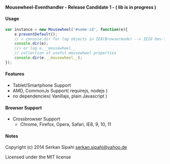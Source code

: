 #### Mousewheel-Eventhandler - Release Candidate 1 - ( lib is in progress )

#### Usage

````js
var instance = new Mousewheel('#some-id', function(e){
    e.preventDefault();
    // > console.dir for log objects in IE8(Browsermode) --> IE10 Dev-Tool
    console.dir(e);
    //> or log e.__mousewheel__
    // collection of useful mousewheel properties
    console.dir(e.__mousewheel__);
});
````

#### Features

- Tablet/Smartphone Support
- AMD, CommonJs Support( requirejs, nodejs  )
- no dependencies( Vanillajs, plain Javascript )

#### Browser Support
- Crossbrowser Support
    - Chrome, Firefox, Opera, Safari, IE8, 9, 10, 11

#### Notes

Copyright (c) 2014 Serkan Sipahi <serkan.sipahi@yahoo.de>

Licensed under the MIT license
